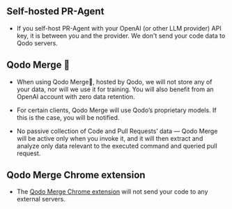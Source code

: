 ## Self-hosted PR-Agent

- If you self-host PR-Agent with your OpenAI (or other LLM provider) API key, it is between you and the provider. We don't send your code data to Qodo servers.

## Qodo Merge 💎

- When using Qodo Merge💎, hosted by Qodo, we will not store any of your data, nor will we use it for training. You will also benefit from an OpenAI account with zero data retention.

- For certain clients, Qodo Merge will use Qodo’s proprietary models. If this is the case, you will be notified.

- No passive collection of Code and Pull Requests’ data — Qodo Merge will be active only when you invoke it, and it will then extract and analyze only data relevant to the executed command and queried pull request.

## Qodo Merge Chrome extension

- The [Qodo Merge Chrome extension](https://chromewebstore.google.com/detail/pr-agent-chrome-extension/ephlnjeghhogofkifjloamocljapahnl) will not send your code to any external servers.
